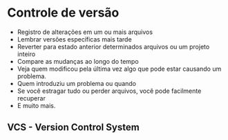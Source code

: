 # Controle de versão

- Registro de alterações em um ou mais arquivos
- Lembrar versões específicas mais tarde
- Reverter para estado anterior determinados arquivos ou um projeto inteiro
- Compare as mudanças ao longo do tempo
- Veja quem modificou pela última vez algo que pode estar causando um problema.
- Quem introduziu um problema ou quando
- Se você estragar tudo ou perder arquivos, você pode facilmente recuperar
- E muito mais.

## VCS - Version Control System